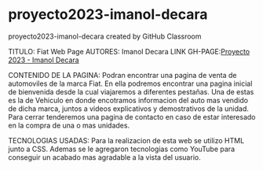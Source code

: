 # proyecto2023-imanol-decara
proyecto2023-imanol-decara created by GitHub Classroom

  TITULO: Fiat Web Page
  AUTORES: Imanol Decara
  LINK GH-PAGE:[Proyecto 2023 - Imanol Decara](https://ucc-labcompu2.github.io/proyecto2023-imanol-decara/Index.html)


  
  CONTENIDO DE LA PAGINA: Podran encontrar una pagina de venta de automoviles de la marca Fiat. En ella podremos encontrar una pagina inicial de bienvenida
                          desde la cual viajaremos a diferentes pestañas. Una de estas es la de Vehiculo en donde encotramos informacion del auto mas vendido
                          de dicha marca, juntos a videos explicativos y demostrativos de la unidad. 
                          Para cerrar tenderemos una pagina de contacto en caso de estar interesado en la compra de una o mas unidades.
                          
  TECNOLOGIAS USADAS: Para la realizacion de esta web se utilizo HTML junto a CSS. Ademas se le agregaron tecnologias como YouTube para conseguir
                      un acabado mas agradable a la vista del usuario.
   
